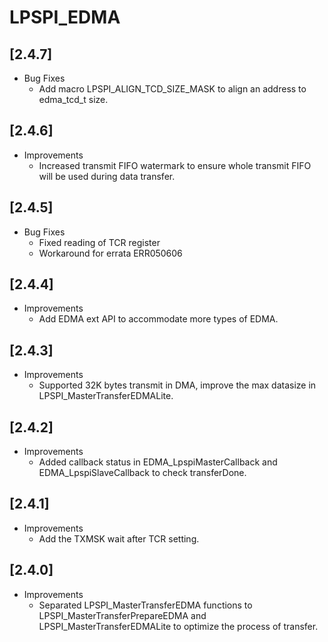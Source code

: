# LPSPI_EDMA

## [2.4.7]

- Bug Fixes
  - Add macro LPSPI_ALIGN_TCD_SIZE_MASK to align an address to edma_tcd_t size.

## [2.4.6]

- Improvements
  - Increased transmit FIFO watermark to ensure whole transmit FIFO will be used during data transfer.

## [2.4.5]

- Bug Fixes
  - Fixed reading of TCR register
  - Workaround for errata ERR050606

## [2.4.4]

- Improvements
  - Add EDMA ext API to accommodate more types of EDMA.

## [2.4.3]

- Improvements
  - Supported 32K bytes transmit in DMA, improve the max datasize in LPSPI_MasterTransferEDMALite.

## [2.4.2]

- Improvements
  - Added callback status in EDMA_LpspiMasterCallback and EDMA_LpspiSlaveCallback to check transferDone.

## [2.4.1]

- Improvements
  - Add the TXMSK wait after TCR setting.

## [2.4.0]

- Improvements
  - Separated LPSPI_MasterTransferEDMA functions to LPSPI_MasterTransferPrepareEDMA and LPSPI_MasterTransferEDMALite to optimize the process of transfer.
